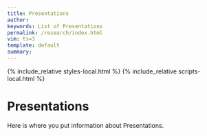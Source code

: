 ```yaml
---
title: Presentations 
author: 
keywords: List of Presentations 
permalink: /research/index.html
vim: ts=3
template: default
summary: 
---
```


{% include_relative styles-local.html %}
{% include_relative scripts-local.html %}

# Presentations #

Here is where you put information about Presentations.

